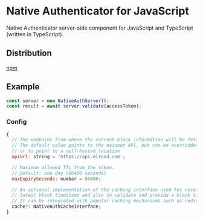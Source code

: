 # Native Authenticator for JavaScript

Native Authenticator server-side component for JavaScript and TypeScript (written in TypeScript).

## Distribution

[npm](https://www.npmjs.com/package/@elrondnetwork/native-auth-server)

## Example

```js
const server = new NativeAuthServer();
const result = await server.validate(accessToken);
```


### Config

```js
{
  // The endpoint from where the current block information will be fetched upon validation.
  // The default value points to the mainnet API, but can be overridden to be network-specific
  // or to point to a self-hosted location
  apiUrl: string = 'https://api.elrond.com';

  // Maximum allowed TTL from the token.
  // Default: one day (86400 seconds)
  maxExpirySeconds: number = 86400;

  // An optional implementation of the caching interface used for resolving 
  // latest block timestamp and also to validate and provide a block timestamp given a certain block hash.
  // It can be integrated with popular caching mechanisms such as redis
  cache?: NativeAuthCacheInterface;
}
```
